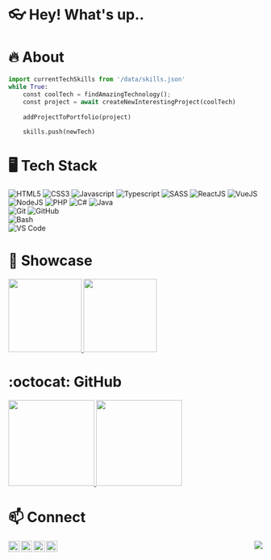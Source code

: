 # 👓 Hey! What's up..


# 🔥 About

```python
import currentTechSkills from '/data/skills.json'
while True:
    const coolTech = findAmazingTechnology();
    const project = await createNewInterestingProject(coolTech)
    
    addProjectToPortfolio(project)
    
    skills.push(newTech)
```

# 🖥️ Tech Stack

![HTML5](https://img.shields.io/static/v1?style=for-the-badge&logo=html5&message=HTML5&label=&color=E34F26&labelColor=000000)
![CSS3](https://img.shields.io/static/v1?style=for-the-badge&logo=css3&message=CSS3&label=&color=1572B6&labelColor=000000)
![Javascript](https://img.shields.io/static/v1?style=for-the-badge&logo=javascript&message=Javascript&label=&color=F7DF1E&labelColor=000000)
![Typescript](https://img.shields.io/static/v1?style=for-the-badge&logo=typescript&message=Typescript&label=&color=3178C6&labelColor=000000)
![SASS](https://img.shields.io/static/v1?style=for-the-badge&logo=sass&message=SASS&label=&color=BF4080&labelColor=000000)
![ReactJS](https://img.shields.io/static/v1?style=for-the-badge&logo=react&message=React&label=&color=61DAFB&labelColor=000000)
![VueJS](https://img.shields.io/static/v1?style=for-the-badge&logo=vue.js&message=Vue&label=&color=4FC08D&labelColor=000000)
<br/>
![NodeJS](https://img.shields.io/static/v1?style=for-the-badge&logo=node.js&message=Node.js&label=&color=339933&labelColor=000000)
![PHP](https://img.shields.io/static/v1?style=for-the-badge&logo=php&message=PHP&label=&color=777BB4&labelColor=000000)
![C#](https://img.shields.io/static/v1?style=for-the-badge&logo=c-sharp&message=C%23&label=&color=239120&labelColor=000000)
![Java](https://img.shields.io/static/v1?style=for-the-badge&logo=java&message=Java&label=&color=007396&labelColor=000000)
<br/>
![Git](https://img.shields.io/static/v1?style=for-the-badge&logo=git&message=Git&label=&color=F05032&labelColor=000000)
![GitHub](https://img.shields.io/static/v1?style=for-the-badge&logo=github&message=GitHub&label=&color=181717&labelColor=000000)
<br/>
![Bash](https://img.shields.io/static/v1?style=for-the-badge&logo=gnu-bash&message=Bash&label=&color=4EAA25&labelColor=000000)
<br/>
![VS Code](https://img.shields.io/static/v1?style=for-the-badge&logo=visual-studio-code&message=VS%20Code&label=&color=007ACC&labelColor=000000)


# 🚀 Showcase

<a href="https://github.com/IbrahimOued/JobBoard">
  <img height="145em" src="https://github-readme-stats.vercel.app/api/pin/?username=IbrahimOued&repo=jobboard&cache_seconds=86400&theme=calm"/>
</a>

<a href="https://github.com/IbrahimOued/ResumIt">
  <img height="145em" src="https://github-readme-stats.vercel.app/api/pin/?username=IbrahimOued&repo=ResumIt&cache_seconds=86400&theme=calm"/>
</a>


# :octocat: GitHub

<a href="https://github.com/IbrahimOued">
  <img height="170em" src="https://github-readme-stats-eight-theta.vercel.app/api?username=IbrahimOued&show_icons=true&theme=calm&include_all_commits=true&count_private=true"/>
  <img height="170em" src="https://github-readme-stats-eight-theta.vercel.app/api/top-langs/?username=IbrahimOued&layout=compact&langs_count=8&theme=calm"/>
</a>

# 📫 Connect 

[<img align="left" alt="IbrahimOued | Twitter" width="22px" src="https://cdn.jsdelivr.net/npm/simple-icons@v3/icons/twitter.svg" />](https://twitter.com/Ibrah_Oued)
[<img align="left" alt="IbrahimOued  | LinkedIn" width="22px" src="https://cdn.jsdelivr.net/npm/simple-icons@v3/icons/linkedin.svg" />](https://linkedin.com/in/ibrahimouedraogo)
 [<img align="left" alt="IbrahimOued - GitHub" width="22px" src="https://cdn.jsdelivr.net/npm/simple-icons@v3/icons/github.svg"/>](https://github.com/IbrahimOued)
[<img align="left" alt="IbrahimOued  | Instagram" width="22px" src="https://cdn.jsdelivr.net/npm/simple-icons@v3/icons/instagram.svg" />](https://instagram.com/ibraheem_oued)

<img align="right" src="http://estruyf-github.azurewebsites.net/api/VisitorHit?user=IbrahimOued&repo=Bgstatic&countColorcountColor&countColor=%237B1E7B"/>
